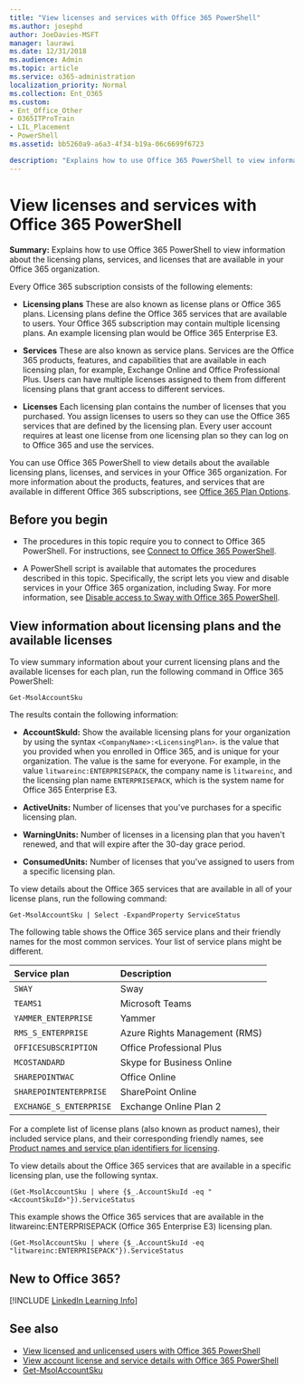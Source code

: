 ```yaml
---
title: "View licenses and services with Office 365 PowerShell"
ms.author: josephd
author: JoeDavies-MSFT
manager: laurawi
ms.date: 12/31/2018
ms.audience: Admin
ms.topic: article
ms.service: o365-administration
localization_priority: Normal
ms.collection: Ent_O365
ms.custom: 
- Ent_Office_Other
- O365ITProTrain
- LIL_Placement
- PowerShell
ms.assetid: bb5260a9-a6a3-4f34-b19a-06c6699f6723

description: "Explains how to use Office 365 PowerShell to view information about the licensing plans, services, and licenses that are available in your Office 365 organization."
---
```


# View licenses and services with Office 365 PowerShell

**Summary:** Explains how to use Office 365 PowerShell to view information about the licensing plans, services, and licenses that are available in your Office 365 organization.
  
Every Office 365 subscription consists of the following elements:

- **Licensing plans** These are also known as license plans or Office 365 plans. Licensing plans define the Office 365 services that are available to users. Your Office 365 subscription may contain multiple licensing plans. An example licensing plan would be Office 365 Enterprise E3.
    
- **Services** These are also known as service plans. Services are the Office 365 products, features, and capabilities that are available in each licensing plan, for example, Exchange Online and Office Professional Plus. Users can have multiple licenses assigned to them from different licensing plans that grant access to different services.
    
- **Licenses** Each licensing plan contains the number of licenses that you purchased. You assign licenses to users so they can use the Office 365 services that are defined by the licensing plan. Every user account requires at least one license from one licensing plan so they can log on to Office 365 and use the services.
    
You can use Office 365 PowerShell to view details about the available licensing plans, licenses, and services in your Office 365 organization. For more information about the products, features, and services that are available in different Office 365 subscriptions, see [Office 365 Plan Options](https://go.microsoft.com/fwlink/p/?LinkId=691147).

## Before you begin

- The procedures in this topic require you to connect to Office 365 PowerShell. For instructions, see [Connect to Office 365 PowerShell](connect-to-office-365-powershell.md).
    
- A PowerShell script is available that automates the procedures described in this topic. Specifically, the script lets you view and disable services in your Office 365 organization, including Sway. For more information, see [Disable access to Sway with Office 365 PowerShell](disable-access-to-sway-with-office-365-powershell.md).
    
## View information about licensing plans and the available licenses

To view summary information about your current licensing plans and the available licenses for each plan, run the following command in Office 365 PowerShell:
  
```
Get-MsolAccountSku
```

The results contain the following information:
  
- **AccountSkuId:** Show the available licensing plans for your organization by using the syntax `<CompanyName>:<LicensingPlan>`.  _<CompanyName>_ is the value that you provided when you enrolled in Office 365, and is unique for your organization. The _<LicensingPlan>_ value is the same for everyone. For example, in the value `litwareinc:ENTERPRISEPACK`, the company name is  `litwareinc`, and the licensing plan name  `ENTERPRISEPACK`, which is the system name for Office 365 Enterprise E3.
    
- **ActiveUnits:** Number of licenses that you've purchases for a specific licensing plan.
    
- **WarningUnits:** Number of licenses in a licensing plan that you haven't renewed, and that will expire after the 30-day grace period.
    
- **ConsumedUnits:** Number of licenses that you've assigned to users from a specific licensing plan.
    
To view details about the Office 365 services that are available in all of your license plans, run the following command:
  
```
Get-MsolAccountSku | Select -ExpandProperty ServiceStatus
```

The following table shows the Office 365 service plans and their friendly names for the most common services. Your list of service plans might be different. 
  
|**Service plan**|**Description**|
|:-----|:-----|
| `SWAY` <br/> |Sway  <br/> |
| `TEAMS1` <br/> |Microsoft Teams  <br/> |
| `YAMMER_ENTERPRISE` <br/> |Yammer  <br/> |
| `RMS_S_ENTERPRISE` <br/> |Azure Rights Management (RMS)  <br/> |
| `OFFICESUBSCRIPTION` <br/> |Office Professional Plus  <br/> |
| `MCOSTANDARD` <br/> |Skype for Business Online  <br/> |
| `SHAREPOINTWAC` <br/> |Office Online  <br/> |
| `SHAREPOINTENTERPRISE` <br/> |SharePoint Online  <br/> |
| `EXCHANGE_S_ENTERPRISE` <br/> |Exchange Online Plan 2  <br/> |
   
For a complete list of license plans (also known as product names), their included service plans, and their corresponding friendly names, see [Product names and service plan identifiers for licensing](https://docs.microsoft.com/azure/active-directory/users-groups-roles/licensing-service-plan-reference).

To view details about the Office 365 services that are available in a specific licensing plan, use the following syntax.
  
```
(Get-MsolAccountSku | where {$_.AccountSkuId -eq "<AccountSkuId>"}).ServiceStatus
```

This example shows the Office 365 services that are available in the litwareinc:ENTERPRISEPACK (Office 365 Enterprise E3) licensing plan.
  
```
(Get-MsolAccountSku | where {$_.AccountSkuId -eq "litwareinc:ENTERPRISEPACK"}).ServiceStatus
```

## New to Office 365?

[!INCLUDE [LinkedIn Learning Info](../common/office/linkedin-learning-info.md)]
   
## See also

- [View licensed and unlicensed users with Office 365 PowerShell](view-licensed-and-unlicensed-users-with-office-365-powershell.md)
- [View account license and service details with Office 365 PowerShell](view-account-license-and-service-details-with-office-365-powershell.md)
- [Get-MsolAccountSku](https://go.microsoft.com/fwlink/p/?LinkId=691549)

